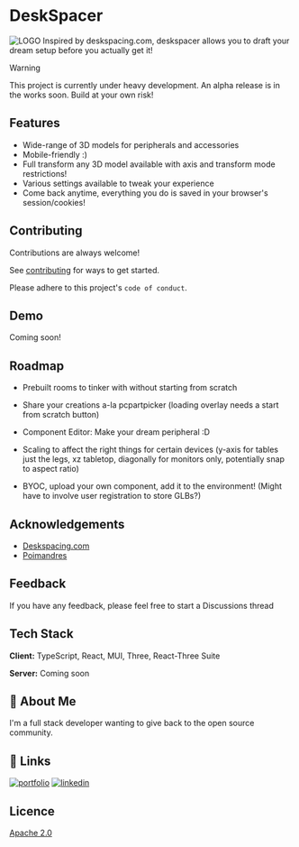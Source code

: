 # DeskSpacer

![LOGO](/public/logo.sgv)
Inspired by deskspacing.com, deskspacer allows you to draft your dream setup before you actually get it!

> [!WARNING]  
> This project is currently under heavy development. An alpha release is in the works soon. Build at your own risk!

## Features

- Wide-range of 3D models for peripherals and accessories
- Mobile-friendly :)
- Full transform any 3D model available with axis and transform mode restrictions!
- Various settings available to tweak your experience
- Come back anytime, everything you do is saved in your browser's session/cookies!

## Contributing

Contributions are always welcome!

See [contributing](/docs/contributing.md) for ways to get started.

Please adhere to this project's `code of conduct`.

## Demo

Coming soon!

## Roadmap

- Prebuilt rooms to tinker with without starting from scratch

- Share your creations a-la pcpartpicker (loading overlay needs a start from scratch button)

- Component Editor: Make your dream peripheral :D

- Scaling to affect the right things for certain devices (y-axis for tables just the legs, xz tabletop, diagonally for monitors only, potentially snap to aspect ratio)

- BYOC, upload your own component, add it to the environment! (Might have to involve user registration to store GLBs?)

## Acknowledgements

- [Deskspacing.com](https://deskspacing.com)
- [Poimandres](https://github.com/pmndrs)

## Feedback

If you have any feedback, please feel free to start a Discussions thread

## Tech Stack

**Client:** TypeScript, React, MUI, Three, React-Three Suite

**Server:** Coming soon

## 🚀 About Me

I'm a full stack developer wanting to give back to the open source community.

## 🔗 Links

[![portfolio](https://img.shields.io/badge/my_portfolio-000?style=for-the-badge&logo=ko-fi&logoColor=white)](https://diegochuman.com)
[![linkedin](https://img.shields.io/badge/linkedin-0A66C2?style=for-the-badge&logo=linkedin&logoColor=white)](https://www.linkedin.com/diegochuman)

## Licence

[Apache 2.0](https://www.apache.org/licenses/LICENSE-2.0.html)